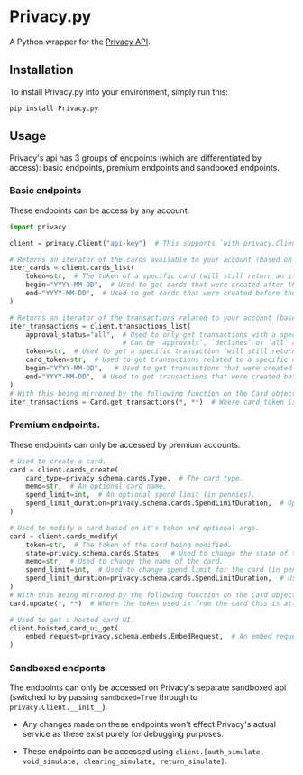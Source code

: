# Privacy.py
A Python wrapper for the [Privacy API](https://developer.privacy.com/).

## Installation

To install Privacy.py into your environment, simply run this:

```
pip install Privacy.py
```

## Usage

Privacy's api has 3 groups of endpoints (which are differentiated by access):
basic endpoints, premium endpoints and sandboxed endpoints. 

### Basic endpoints

These endpoints can be access by any account. 

```python
import privacy

client = privacy.Client("api-key")  # This supports `with privacy.Client("api-key") as client:`

# Returns an iterator of the cards available to your account (based on optional args).
iter_cards = client.cards_list(
    token=str,  # The token of a specific card (will still return an iterator of either 1 or 0 object(s)).
    begin="YYYY-MM-DD",  # Used to get cards that were created after the specified date.
    end="YYYY-MM-DD",  # Used to get cards that were created before the specified date.
)

# Returns an iterator of the transactions related to your account (based on optional args).
iter_transactions = client.transactions_list(
    approval_status="all",  # Used to only get transactions with a specific status.
                            # Can be `approvals`, `declines` or `all` and defaults to `all`.
    token=str,  # Used to get a specific transaction (will still return an iterator if passed).
    card_token=str,  # Used to get transactions related to a specific card.
    begin="YYYY-MM-DD",   # Used to get transactions that were created after the specified date.
    end="YYYY-MM-DD",  # Used to get transactions that were created before the specified date.
)
# With this being mirrored by the following function on the Card object.
iter_transactions = Card.get_transactions(*, **)  # Where card_token is from card this is attached to.
```

### Premium endpoints. 

These endpoints can only be accessed by premium accounts. 

```python
# Used to create a card.
card = client.cards_create(
    card_type=privacy.schema.cards.Type,  # The card type.
    memo=str,  # An optional card name.
    spend_limit=int,  # An optional spend limit (in pennies).
    spend_limit_duration=privacy.schema.cards.SpendLimitDuration,  # Optional, used to set how long the spend limit lasts.
)

# Used to modify a card based on it's token and optional args.
card = client.cards_modify(
    token=str,  # The token of the card being modified.
    state=privacy.schema.cards.States,  # Used to change the state of the card (cannot be reversed when set to `CLOSED`).
    memo=str,  # Used to change the name of the card.
    spend_limit=int,  # Used to change spend limit for the card (in pennies).
    spend_limit_duration=privacy.schema.cards.SpendLimitDuration,  # Used to change how long the spend limit lasts.
)
# With this being mirrored by the following function on the Card object.
card.update(*, **)  # Where the token used is from the card this is attached to.

# Used to get a hosted card UI.
client.hoisted_card_ui_get(
    embed_request=privacy.schema.embeds.EmbedRequest,  # An embed request object.
)
```

### Sandboxed endponts

The endpoints can only be accessed on Privacy's separate sandboxed api
(switched to by passing `sandboxed=True` through to `privacy.Client.__init__`).

* Any changes made on these endpoints won't effect Privacy's actual service as these exist purely for debugging purposes.

* These endpoints can be accessed using `client.[auth_simulate, void_simulate, clearing_simulate, return_simulate]`.
